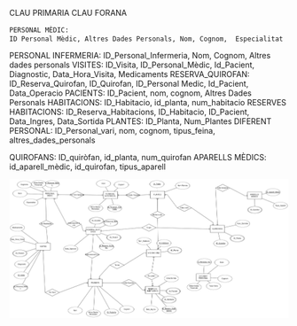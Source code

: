 CLAU PRIMARIA     CLAU FORANA
```
PERSONAL MÈDIC: 
ID Personal Mèdic, Altres Dades Personals, Nom, Cognom,  Especialitat
```
PERSONAL INFERMERIA: 
ID_Personal_Infermeria, Nom, Cognom, Altres dades personals
VISITES: 
ID_Visita, ID_Personal_Mèdic, Id_Pacient, Diagnostic, Data_Hora_Visita, Medicaments
RESERVA_QUIROFAN:
ID_Reserva_Quirofan, ID_Quirofan, ID_Personal Medic, Id_Pacient, Data_Operacio
PACIENTS:
ID_Pacient, nom, cognom, Altres Dades Personals
HABITACIONS:
ID_Habitacio, id_planta, num_habitacio
RESERVES HABITACIONS:
ID_Reserva_Habitacions, ID_Habitacio, ID_Pacient, Data_Ingres, Data_Sortida
PLANTES:
ID_Planta, Num_Plantes
DIFERENT PERSONAL:
ID_Personal_vari, nom, cognom, tipus_feina, altres_dades_personals

QUIROFANS:
ID_quiròfan, id_planta, num_quirofan
APARELLS MÈDICS:
id_aparell_mèdic, id_quirofan, tipus_aparell

![Imatge_ModelER](Imatges/Model_Relacional.png)
